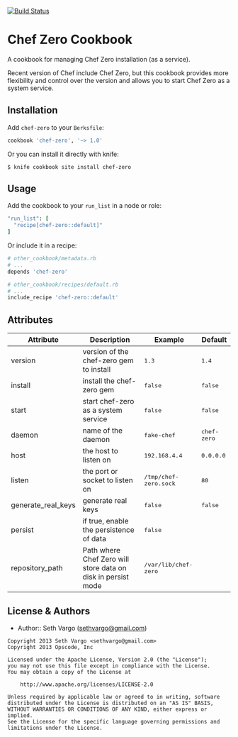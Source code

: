 [![Build Status](https://travis-ci.org/sethvargo-cookbooks/chef-zero.png?branch=master)](https://travis-ci.org/sethvargo-cookbooks/chef-zero)

Chef Zero Cookbook
==================
A cookbook for managing Chef Zero installation (as a service).

Recent version of Chef include Chef Zero, but this cookbook provides more flexibility and control over the version and allows you to start Chef Zero as a system service.

Installation
------------
Add `chef-zero` to your `Berksfile`:

```ruby
cookbook 'chef-zero', '~> 1.0'
```

Or you can install it directly with knife:

    $ knife cookbook site install chef-zero


Usage
-----
Add the cookbook to your `run_list` in a node or role:

```ruby
"run_list": [
  "recipe[chef-zero::default]"
]
```

Or include it in a recipe:

```ruby
# other_cookbook/metadata.rb
# ...
depends 'chef-zero'
```

```ruby
# other_cookbook/recipes/default.rb
# ...
include_recipe 'chef-zero::default'
```

Attributes
----------
<table>
  <thead>
    <tr>
      <th>Attribute</th>
      <th>Description</th>
      <th>Example</th>
      <th>Default</th>
    </tr>
  </thead>

  <tbody>
    <tr>
      <td>version</td>
      <td>version of the chef-zero gem to install</td>
      <td><tt>1.3</tt></td>
      <td><tt>1.4</tt></td>
    </tr>
    <tr>
      <td>install</td>
      <td>install the chef-zero gem</td>
      <td><tt>false</tt></td>
      <td><tt>false</tt></td>
    </tr>
    <tr>
      <td>start</td>
      <td>start chef-zero as a system service</td>
      <td><tt>false</tt></td>
      <td><tt>false</tt></td>
    </tr>
    <tr>
      <td>daemon</td>
      <td>name of the daemon</td>
      <td><tt>fake-chef</tt></td>
      <td><tt>chef-zero</tt></td>
    </tr>
    <tr>
      <td>host</td>
      <td>the host to listen on</td>
      <td><tt>192.168.4.4</tt></td>
      <td><tt>0.0.0.0</tt></td>
    </tr>
    <tr>
      <td>listen</td>
      <td>the port or socket to listen on</td>
      <td><tt>/tmp/chef-zero.sock</tt></td>
      <td><tt>80</tt></td>
    </tr>
    <tr>
      <td>generate_real_keys</td>
      <td>generate real keys</td>
      <td><tt>false</tt></td>
      <td><tt>false</tt></td>
    </tr>
    <tr>
      <td>persist</td>
      <td>if true, enable the persistence of data</td>
      <td><tt>false</tt></td>
    </tr>
    <tr>
      <td>repository_path</td>
      <td>Path where Chef Zero will store data on disk in persist mode</td>
      <td><tt>/var/lib/chef-zero</tt></td>
    </tr>
  </tbody>
</table>

License & Authors
-----------------
- Author:: Seth Vargo (<sethvargo@gmail.com>)

```text
Copyright 2013 Seth Vargo <sethvargo@gmail.com>
Copyright 2013 Opscode, Inc

Licensed under the Apache License, Version 2.0 (the "License");
you may not use this file except in compliance with the License.
You may obtain a copy of the License at

    http://www.apache.org/licenses/LICENSE-2.0

Unless required by applicable law or agreed to in writing, software
distributed under the License is distributed on an "AS IS" BASIS,
WITHOUT WARRANTIES OR CONDITIONS OF ANY KIND, either express or implied.
See the License for the specific language governing permissions and
limitations under the License.
```
